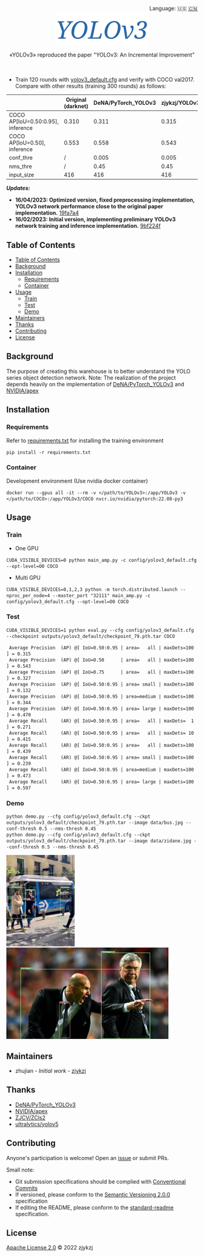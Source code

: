 <div align="right">
  Language:
    🇺🇸
  <a title="Chinese" href="./README.zh-CN.md">🇨🇳</a>
</div>

<div align="center"><a title="" href="https://github.com/zjykzj/YOLOv3"><img align="center" src="./imgs/YOLOv3.png" alt=""></a></div>

<p align="center">
  «YOLOv3» reproduced the paper "YOLOv3: An Incremental Improvement"
<br>
<br>
  <a href="https://github.com/RichardLitt/standard-readme"><img src="https://img.shields.io/badge/standard--readme-OK-green.svg?style=flat-square" alt=""></a>
  <a href="https://conventionalcommits.org"><img src="https://img.shields.io/badge/Conventional%20Commits-1.0.0-yellow.svg" alt=""></a>
  <a href="http://commitizen.github.io/cz-cli/"><img src="https://img.shields.io/badge/commitizen-friendly-brightgreen.svg" alt=""></a>
</p>

* Train 120 rounds with [yolov3_default.cfg](./config/yolov3_default.cfg) and verify with COCO val2017. Compare with other results (training 300 rounds) as follows:

<!-- <style type="text/css">
.tg  {border-collapse:collapse;border-spacing:0;}
.tg td{border-color:black;border-style:solid;border-width:1px;font-family:Arial, sans-serif;font-size:14px;
  overflow:hidden;padding:10px 5px;word-break:normal;}
.tg th{border-color:black;border-style:solid;border-width:1px;font-family:Arial, sans-serif;font-size:14px;
  font-weight:normal;overflow:hidden;padding:10px 5px;word-break:normal;}
.tg .tg-c3ow{border-color:inherit;text-align:center;vertical-align:top}
.tg .tg-7btt{border-color:inherit;font-weight:bold;text-align:center;vertical-align:top}
</style> -->
<table class="tg">
<thead>
  <tr>
    <th class="tg-c3ow"></th>
    <th class="tg-7btt"><span style="font-style:normal">Original (darknet)</span></th>
    <th class="tg-7btt">DeNA/PyTorch_YOLOv3</th>
    <th class="tg-7btt">zjykzj/YOLOv3(This)</th>
  </tr>
</thead>
<tbody>
  <tr>
    <td class="tg-7btt">COCO AP[IoU=0.50:0.95], inference</td>
    <td class="tg-c3ow">0.310</td>
    <td class="tg-c3ow">0.311</td>
    <td class="tg-c3ow">0.315</td>
  </tr>
  <tr>
    <td class="tg-7btt">COCO AP[IoU=0.50], inference</td>
    <td class="tg-c3ow">0.553</td>
    <td class="tg-c3ow">0.558</td>
    <td class="tg-c3ow">0.543</td>
  </tr>
  <tr>
    <td class="tg-7btt">conf_thre</td>
    <td class="tg-c3ow">/</td>
    <td class="tg-c3ow">0.005</td>
    <td class="tg-c3ow">0.005</td>
  </tr>
  <tr>
    <td class="tg-7btt">nms_thre</td>
    <td class="tg-c3ow">/</td>
    <td class="tg-c3ow">0.45</td>
    <td class="tg-c3ow">0.45</td>
  </tr>
  <tr>
    <td class="tg-7btt">input_size</td>
    <td class="tg-c3ow">416</td>
    <td class="tg-c3ow">416</td>
    <td class="tg-c3ow">416</td>
  </tr>
</tbody>
</table>

***Updates:***

* **16/04/2023: Optimized version, fixed preprocessing implementation, YOLOv3 network performance close to the original paper implementation.** [19fa7a4](https://github.com/zjykzj/YOLOv3/releases/tag/v2.0)
* **16/02/2023: Initial version, implementing preliminary YOLOv3 network training and inference implementation.** [9bf224f](https://github.com/zjykzj/YOLOv3/releases/tag/v1.0)

## Table of Contents

- [Table of Contents](#table-of-contents)
- [Background](#background)
- [Installation](#installation)
  - [Requirements](#requirements)
  - [Container](#container)
- [Usage](#usage)
  - [Train](#train)
  - [Test](#test)
  - [Demo](#demo)
- [Maintainers](#maintainers)
- [Thanks](#thanks)
- [Contributing](#contributing)
- [License](#license)

## Background

The purpose of creating this warehouse is to better understand the YOLO series object detection network. Note: The
realization of the project depends heavily on the implementation
of [DeNA/PyTorch_YOLOv3](https://github.com/DeNA/PyTorch_YOLOv3) and [NVIDIA/apex](https://github.com/NVIDIA/apex)

## Installation

### Requirements

Refer to [requirements.txt](./requirements.txt) for installing the training environment

```shell
pip install -r requirements.txt
```

### Container

Development environment (Use nvidia docker container)

```shell
docker run --gpus all -it --rm -v </path/to/YOLOv3>:/app/YOLOv3 -v </path/to/COCO>:/app/YOLOv3/COCO nvcr.io/nvidia/pytorch:22.08-py3
```

## Usage

### Train

* One GPU

```shell
CUDA_VISIBLE_DEVICES=0 python main_amp.py -c config/yolov3_default.cfg --opt-level=O0 COCO
```

* Multi GPU

```shell
CUDA_VISIBLE_DEVICES=0,1,2,3 python -m torch.distributed.launch --nproc_per_node=4 --master_port "32111" main_amp.py -c config/yolov3_default.cfg --opt-level=O0 COCO
```

### Test

```shell
CUDA_VISIBLE_DEVICES=1 python eval.py --cfg config/yolov3_default.cfg --checkpoint outputs/yolov3_default/checkpoint_79.pth.tar COCO
```

```text
 Average Precision  (AP) @[ IoU=0.50:0.95 | area=   all | maxDets=100 ] = 0.315
 Average Precision  (AP) @[ IoU=0.50      | area=   all | maxDets=100 ] = 0.543
 Average Precision  (AP) @[ IoU=0.75      | area=   all | maxDets=100 ] = 0.327
 Average Precision  (AP) @[ IoU=0.50:0.95 | area= small | maxDets=100 ] = 0.132
 Average Precision  (AP) @[ IoU=0.50:0.95 | area=medium | maxDets=100 ] = 0.344
 Average Precision  (AP) @[ IoU=0.50:0.95 | area= large | maxDets=100 ] = 0.470
 Average Recall     (AR) @[ IoU=0.50:0.95 | area=   all | maxDets=  1 ] = 0.271
 Average Recall     (AR) @[ IoU=0.50:0.95 | area=   all | maxDets= 10 ] = 0.415
 Average Recall     (AR) @[ IoU=0.50:0.95 | area=   all | maxDets=100 ] = 0.439
 Average Recall     (AR) @[ IoU=0.50:0.95 | area= small | maxDets=100 ] = 0.239
 Average Recall     (AR) @[ IoU=0.50:0.95 | area=medium | maxDets=100 ] = 0.473
 Average Recall     (AR) @[ IoU=0.50:0.95 | area= large | maxDets=100 ] = 0.597
```

### Demo

```shell
python demo.py --cfg config/yolov3_default.cfg --ckpt outputs/yolov3_default/checkpoint_79.pth.tar --image data/bus.jpg --conf-thresh 0.5 --nms-thresh 0.45
python demo.py --cfg config/yolov3_default.cfg --ckpt outputs/yolov3_default/checkpoint_79.pth.tar --image data/zidane.jpg --conf-thresh 0.5 --nms-thresh 0.45
```

<p align="left"><img src="assets/bus.jpg" height="240"\>  <img src="assets/zidane.jpg" height="240"\></p>

## Maintainers

* zhujian - *Initial work* - [zjykzj](https://github.com/zjykzj)

## Thanks

* [DeNA/PyTorch_YOLOv3](https://github.com/DeNA/PyTorch_YOLOv3)
* [NVIDIA/apex](https://github.com/NVIDIA/apex)
* [ZJCV/ZCls2](https://github.com/ZJCV/ZCls2)
* [ultralytics/yolov5](https://github.com/ultralytics/yolov5)

## Contributing

Anyone's participation is welcome! Open an [issue](https://github.com/zjykzj/YOLOv3/issues) or submit PRs.

Small note:

* Git submission specifications should be complied
  with [Conventional Commits](https://www.conventionalcommits.org/en/v1.0.0-beta.4/)
* If versioned, please conform to the [Semantic Versioning 2.0.0](https://semver.org) specification
* If editing the README, please conform to the [standard-readme](https://github.com/RichardLitt/standard-readme)
  specification.

## License

[Apache License 2.0](LICENSE) © 2022 zjykzj